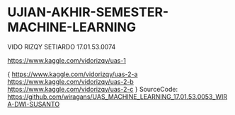 # UJIAN-AKHIR-SEMESTER-MACHINE-LEARNING
VIDO RIZQY SETIARDO 17.01.53.0074

https://www.kaggle.com/vidorizqy/uas-1







{
https://www.kaggle.com/vidorizqy/uas-2-a 
https://www.kaggle.com/vidorizqy/uas-2-b 
https://www.kaggle.com/vidorizqy/uas-2-c
}
SourceCode: https://github.com/wiragans/UAS_MACHINE_LEARNING_17.01.53.0053_WIRA-DWI-SUSANTO
